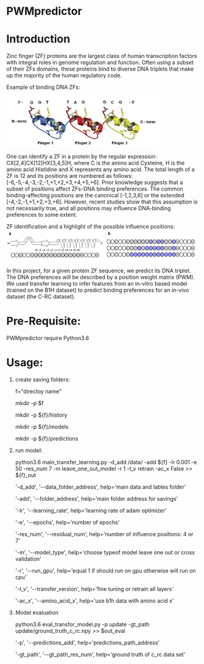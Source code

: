 # PWMpredictor

# Introduction
Zinc finger (ZF) proteins are the largest class of human transcription factors with integral roles in genome regulation and function. Often using a subset of their ZFs domains, these proteins bind to diverse DNA triplets that make up the majority of the human regulatory code. 

Example of binding DNA ZFs:

<img src="Images/binding_ZF.png" width="400">


One can identify a ZF  in a protein by the regular expression: CX[2,4]CX[12]HX[3,4,5]H, where C is the amino acid Cysteine, H is the amino acid Histidine and X represents any amino acid. The total length of a ZF is 12 and its positions are numbered as follows: [-6,-5,-4,-3,-2,-1,+1,+2,+3,+4,+5,+6].
Prior knowledge suggests that a subset of positions affect ZFs-DNA binding preferences. The common binding-affecting positions are the canonical [-1,2,3,6] or the extended [-4,-2,-1,+1,+2,+3,+6]. However, recent studies show that this assumption is not necessarily true, and all positions may influence DNA-binding preferences to some extent.

ZF identification and a highlight of the possible influence positions:
<img src="Images/infuence_positions.png" width="500">

In this project, for a given protein ZF sequence, we predict its DNA triplet. The DNA preferences will be described by a position weight matrix (PWM). We used transfer learning to infer features from an in-vitro based model (trained on the B1H dataset) to predict binding preferences for an in-vivo dataset (the C-RC dataset).

# Pre-Requisite:
PWMpredictor require Python3.6

# Usage:
1. create saving folders:

	f="directoy name"

	mkdir -p $f
	
	mkdir -p ${f}/history
	
	mkdir -p ${f}/models
	
	mkdir -p ${f}/predictions
  
2. run model:

   python3.6 main_transfer_learning.py -d_add /data/ -add ${f} -lr 0.001 -e 50 -res_num 7 -m leave_one_out_model -r 1 -t_v retrain -ac_x False >> ${f}_out
   
   
   '-d_add', '--data_folder_address', help='main data and lables folder'
   
   '-add', '--folder_address', help='main folder address for savings'
   
   '-lr', '--learning_rate', help='learning rate of adam optimizer'
   
   '-e', '--epochs', help='number of epochs'
   
   '-res_num', '--residual_num', help='number of influence positions: 4 or 7'
   
   '-m', '--model_type', help='choose typeof model leave one out or cross validation'
   
   '-r', '--run_gpu', help='equal 1 if should run on gpu otherwise will run on cpu'
   
   '-t_v', '--transfer_version', help='fine tuning or retrain all layers'
   
   '-ac_x', '--amino_acid_x', help='use b1h data with amino acid x'
   

3. Model evaluation

   python3.6 eval_transfor_model.py -p update -gt_path update/ground_truth_c_rc.npy >> $out_eval
   
   '-p', '--predictions_add', help='predictions_path_address'
   
   '-gt_path', '--gt_path_res_num', help='ground truth of c_rc data set'
   





